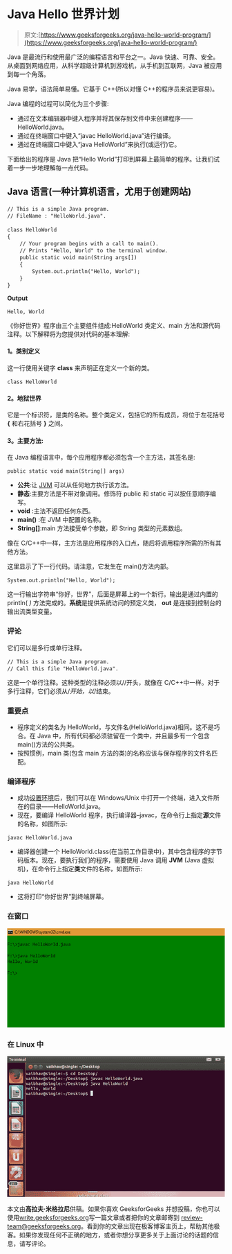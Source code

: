 # Java Hello 世界计划

> 原文:[https://www.geeksforgeeks.org/java-hello-world-program/](https://www.geeksforgeeks.org/java-hello-world-program/)

Java 是最流行和使用最广泛的编程语言和平台之一。Java 快速、可靠、安全。从桌面到网络应用，从科学超级计算机到游戏机，从手机到互联网，Java 被应用到每一个角落。

Java 易学，语法简单易懂。它基于 C++(所以对懂 C++的程序员来说更容易)。

Java 编程的过程可以简化为三个步骤:

*   通过在文本编辑器中键入程序并将其保存到文件中来创建程序——HelloWorld.java。
*   通过在终端窗口中键入“javac HelloWorld.java”进行编译。
*   通过在终端窗口中键入“java HelloWorld”来执行(或运行)它。

下面给出的程序是 Java 把“Hello World”打印到屏幕上最简单的程序。让我们试着一步一步地理解每一点代码。

## Java 语言(一种计算机语言，尤用于创建网站)

```
// This is a simple Java program.
// FileName : "HelloWorld.java".

class HelloWorld
{
    // Your program begins with a call to main().
    // Prints "Hello, World" to the terminal window.
    public static void main(String args[])
    {
        System.out.println("Hello, World");
    }
}
```

**Output**

```
Hello, World
```

《你好世界》程序由三个主要组件组成:HelloWorld 类定义、main 方法和源代码注释。以下解释将为您提供对代码的基本理解:

#### **1。类别定义**

这一行使用关键字 **class** 来声明正在定义一个新的类。

```
class HelloWorld 
```

#### **2。地狱世界**

它是一个标识符，是类的名称。整个类定义，包括它的所有成员，将位于左花括号 **{** 和右花括号 **}** 之间。

#### **3。主要方法:**

在 Java 编程语言中，每个应用程序都必须包含一个主方法，其签名是:

```
public static void main(String[] args)
```

*   **公共**:让 [JVM](https://www.geeksforgeeks.org/jvm-works-jvm-architecture/) 可以从任何地方执行该方法。
*   **静态**:主要方法是不带对象调用。修饰符 public 和 static 可以按任意顺序编写。
*   **void** :主法不返回任何东西。
*   **main()** :在 JVM 中配置的名称。
*   **String[]**:main 方法接受单个参数，即 String 类型的元素数组。

像在 C/C++中一样，主方法是应用程序的入口点，随后将调用程序所需的所有其他方法。

这里显示了下一行代码。请注意，它发生在 main()方法内部。

```
System.out.println("Hello, World");
```

这一行输出字符串“你好，世界”，后面是屏幕上的一个新行。输出是通过内置的 println( *)* 方法完成的。**系统**是提供系统访问的预定义类， **out** 是连接到控制台的输出流类型变量。

### **评论**

它们可以是多行或单行注释。

```
// This is a simple Java program. 
// Call this file "HelloWorld.java". 
```

这是一个单行注释。这种类型的注释必须以//开头，就像在 C/C++中一样。对于多行注释，它们必须从/*开始，以*/结束。

### **重要点**

*   程序定义的类名为 HelloWorld，与文件名(HelloWorld.java)相同。这不是巧合。在 Java 中，所有代码都必须驻留在一个类中，并且最多有一个包含 main()方法的公共类。
*   按照惯例，main 类(包含 main 方法的类)的名称应该与保存程序的文件名匹配。

### **编译程序**

*   成功[设置环境](https://www.geeksforgeeks.org/setting-environment-java/)后，我们可以在 Windows/Unix 中打开一个终端，进入文件所在的目录——HelloWorld.java。
*   现在，要编译 HelloWorld 程序，执行编译器–javac，在命令行上指定**源**文件的名称，如图所示:

```
javac HelloWorld.java 
```

*   编译器创建一个 HelloWorld.class(在当前工作目录中)，其中包含程序的字节码版本。现在，要执行我们的程序，需要使用 Java 调用 **JVM** (Java 虚拟机)，在命令行上指定**类**文件的名称，如图所示:

```
java HelloWorld
```

*   这将打印“你好世界”到终端屏幕。

### **在窗口**

![Capture](img/889aca75be86542bb239f11e06a482d5.png)

### **在 Linux 中**

![VirtualBox_Hadoop_ubuntu_SN_07_02_2017_03_37_06](img/47055ed4d11e7711bf9d5950ca4969b6.png)

本文由**高拉夫·米格拉尼**供稿。如果你喜欢 GeeksforGeeks 并想投稿，你也可以使用[write.geeksforgeeks.org](https://write.geeksforgeeks.org)写一篇文章或者把你的文章邮寄到 review-team@geeksforgeeks.org。看到你的文章出现在极客博客主页上，帮助其他极客。如果你发现任何不正确的地方，或者你想分享更多关于上面讨论的话题的信息，请写评论。
